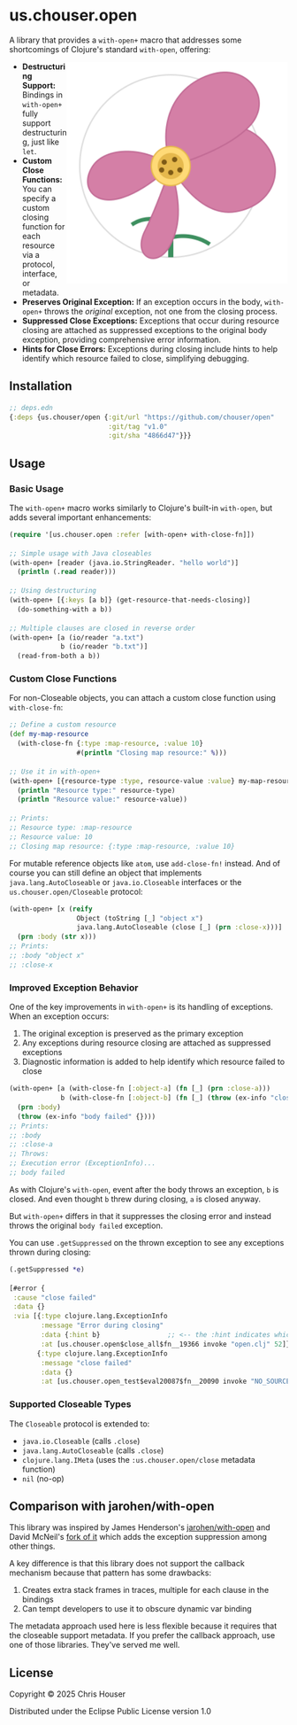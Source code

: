 # us.chouser.open

A library that provides a `with-open+` macro that addresses some shortcomings of Clojure's standard `with-open`, offering:

<img src="images/flower-logo.svg" style="width: 400px" align="right">

- **Destructuring Support:** Bindings in `with-open+` fully support destructuring, just like `let`.
- **Custom Close Functions:** You can specify a custom closing function for each resource via a protocol, interface, or metadata.
- **Preserves Original Exception:** If an exception occurs in the body, `with-open+` throws the *original* exception, not one from the closing process.
- **Suppressed Close Exceptions:** Exceptions that occur during resource closing are attached as suppressed exceptions to the original body exception, providing comprehensive error information.
- **Hints for Close Errors:**  Exceptions during closing include hints to help identify which resource failed to close, simplifying debugging.

## Installation

```clojure
;; deps.edn
{:deps {us.chouser/open {:git/url "https://github.com/chouser/open"
                         :git/tag "v1.0"
                         :git/sha "4866d47"}}}
```

## Usage

### Basic Usage

The `with-open+` macro works similarly to Clojure's built-in `with-open`, but adds several important enhancements:

```clojure
(require '[us.chouser.open :refer [with-open+ with-close-fn]])

;; Simple usage with Java closeables
(with-open+ [reader (java.io.StringReader. "hello world")]
  (println (.read reader)))

;; Using destructuring
(with-open+ [{:keys [a b]} (get-resource-that-needs-closing)]
  (do-something-with a b))

;; Multiple clauses are closed in reverse order
(with-open+ [a (io/reader "a.txt")
             b (io/reader "b.txt")]
  (read-from-both a b))
```

### Custom Close Functions

For non-Closeable objects, you can attach a custom close function using `with-close-fn`:

```clojure
;; Define a custom resource
(def my-map-resource
  (with-close-fn {:type :map-resource, :value 10}
                 #(println "Closing map resource:" %)))

;; Use it in with-open+
(with-open+ [{resource-type :type, resource-value :value} my-map-resource]
  (println "Resource type:" resource-type)
  (println "Resource value:" resource-value))

;; Prints:
;; Resource type: :map-resource
;; Resource value: 10
;; Closing map resource: {:type :map-resource, :value 10}
```

For mutable reference objects like `atom`, use `add-close-fn!` instead. And of
course you can still define an object that implements `java.lang.AutoCloseable` or
`java.io.Closeable` interfaces or the `us.chouser.open/Closeable` protocol:

```clojure
(with-open+ [x (reify
                 Object (toString [_] "object x")
                 java.lang.AutoCloseable (close [_] (prn :close-x)))]
  (prn :body (str x)))
;; Prints:
;; :body "object x"
;; :close-x
```

### Improved Exception Behavior

One of the key improvements in `with-open+` is its handling of exceptions. When an exception occurs:

1. The original exception is preserved as the primary exception
2. Any exceptions during resource closing are attached as suppressed exceptions
3. Diagnostic information is added to help identify which resource failed to close

```clojure
(with-open+ [a (with-close-fn [:object-a] (fn [_] (prn :close-a)))
             b (with-close-fn [:object-b] (fn [_] (throw (ex-info "close failed" {}))))]
  (prn :body)
  (throw (ex-info "body failed" {})))
;; Prints:
;; :body
;; :close-a
;; Throws:
;; Execution error (ExceptionInfo)...
;; body failed
```

As with Clojure's `with-open`, event after the body throws an exception, `b` is
closed. And even thought `b` threw during closing, `a` is closed anyway.

But `with-open+` differs in that it suppresses the closing error and instead
throws the original `body failed` exception.

You can use `.getSuppressed` on the thrown exception to see any exceptions thrown during closing:

```clojure
(.getSuppressed *e)

[#error {
 :cause "close failed"
 :data {}
 :via [{:type clojure.lang.ExceptionInfo
        :message "Error during closing"
        :data {:hint b}                 ;; <-- the :hint indicates which clause threw
        :at [us.chouser.open$close_all$fn__19366 invoke "open.clj" 52]}
       {:type clojure.lang.ExceptionInfo
        :message "close failed"
        :data {}
        :at [us.chouser.open_test$eval20087$fn__20090 invoke "NO_SOURCE_FILE" 122]}]}]
```

### Supported Closeable Types

The `Closeable` protocol is extended to:

- `java.io.Closeable` (calls `.close`)
- `java.lang.AutoCloseable` (calls `.close`)
- `clojure.lang.IMeta` (uses the `:us.chouser.open/close` metadata function)
- `nil` (no-op)

## Comparison with jarohen/with-open

This library was inspired by James Henderson's
[jarohen/with-open](https://github.com/jarohen/with-open) and David McNeil's
[fork of it](https://github.com/david-mcneil/with-open) which adds the exception
suppression among other things.

A key difference is that this library does not support the callback mechanism because that pattern has some drawbacks:
  1. Creates extra stack frames in traces, multiple for each clause in the bindings
  2. Can tempt developers to use it to obscure dynamic var binding

The metadata approach used here is less flexible because it requires that the
closeable support metadata. If you prefer the callback approach, use one of
those libraries. They've served me well.

## License

Copyright © 2025 Chris Houser

Distributed under the Eclipse Public License version 1.0